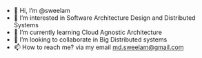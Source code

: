 - 👋 Hi, I’m @sweelam
- 👀 I’m interested in Software Architecture Design and Distributed Systems
- 🌱 I’m currently learning Cloud Agnostic Architecture 
- 💞️ I’m looking to collaborate in Big Distributed systems
- 📫 How to reach me? via my email md.sweelam@gmail.com

<!---
sweelam/sweelam is a ✨ special ✨ repository because its `README.md` (this file) appears on your GitHub profile.
You can click the Preview link to take a look at your changes.
--->
